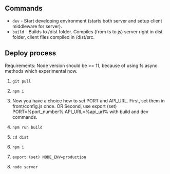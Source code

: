## Commands

- `dev` - Start developing environment (starts both server and setup client middleware for server).
- `build` - Builds to /dist folder. Compiles (from ts to js) server right in dist folder, client files compiled in /dist/src.

## Deploy process
  Requirements: Node version should be >= 11, because of using fs async methods which experimental now.

1. `git pull`
2. `npm i`

3. Now you have a choice how to set PORT and API_URL.
   First, set them in front/config.js once.
   OR
   Second, use export (set) PORT=%port_number% API_URL=%api_url% with build and dev commands.

4. `npm run build`
5. `cd dist`
6. `npm i`
7. `export (set) NODE_ENV=production`
8. `node server`
